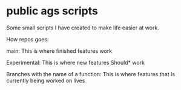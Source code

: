 # public ags scripts

Some small scripts I have created to make life easier at work.

How repos goes:

main: This is where finished features work

Experimental: This is where new features Should\* work

Branches with the name of a function: This is where features that Is currently being worked on lives